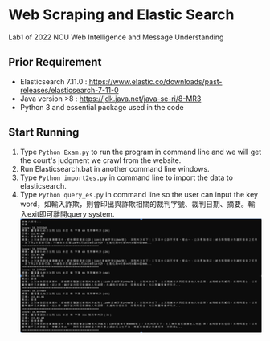 # Web Scraping and Elastic Search
 Lab1 of 2022 NCU Web Intelligence and Message Understanding
## Prior Requirement
* Elasticsearch 7.11.0 : https://www.elastic.co/downloads/past-releases/elasticsearch-7-11-0
* Java version >8 : https://jdk.java.net/java-se-ri/8-MR3
* Python 3 and essential package used in the code
## Start Running
1. Type `Python Exam.py` to run the program in command line and we will get the court's judgment we crawl from the website.
2. Run Elasticsearch.bat in another command line windows.
3. Type `Python import2es.py` in command line to import the data to elasticsearch.
4. Type `Python query_es.py` in command line so the user can input the key word，如輸入詐欺，則會印出與詐欺相關的裁判字號、裁判日期、摘要。輸入exit即可離開query system.
![image](https://github.com/raysun0729/Web-Scraping-and-Elastic-Search/blob/main/%E8%9E%A2%E5%B9%95%E6%93%B7%E5%8F%96%E7%95%AB%E9%9D%A2%202022-03-25%20000414.png)
